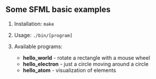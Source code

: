 ## Some SFML basic examples

1. Installation: `make`

2. Usage: `./bin/[program]`

3. Available programs:
    
    * **hello_world** - rotate a rectangle with a mouse wheel
    * **hello_electron** - just a circle moving around a circle
    * **hello_atom** - visualization of elements
